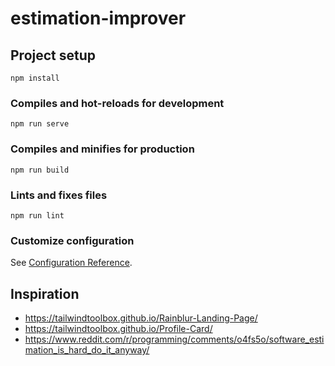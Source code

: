 # estimation-improver

## Project setup
```
npm install
```

### Compiles and hot-reloads for development
```
npm run serve
```

### Compiles and minifies for production
```
npm run build
```

### Lints and fixes files
```
npm run lint
```

### Customize configuration
See [Configuration Reference](https://cli.vuejs.org/config/).

## Inspiration

- <https://tailwindtoolbox.github.io/Rainblur-Landing-Page/>
- <https://tailwindtoolbox.github.io/Profile-Card/>
- <https://www.reddit.com/r/programming/comments/o4fs5o/software_estimation_is_hard_do_it_anyway/>

